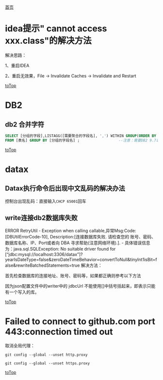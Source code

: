 <a id = "jump">[首页](/README.md)</a>


# idea提示" cannot access xxx.class"的解决方法


解决思路：

1、重启IDEA

2、重启无效果，File -> Invalidate Caches -> Invalidate and Restart


[toTop](#jump)

# DB2 
## db2 合并字符

```sql
SELECT [分组的字段],LISTAGG([需要聚合的字段名], ',') WITHIN GROUP(ORDER BY [排序的字段名]) AS employees
FROM [表名] GROUP BY [分组的字段名] ;                  --注意：需要DB2 9.7以后的版本才支持
```

[toTop](#jump)


# datax
## Datax执行命令后出现中文乱码的解决办法
控制台出现乱码：直接输入``CHCP 65001``回车

## write连接db2数据库失败 

ERROR RetryUtil - Exception when calling callable,异常Msg:Code:[DBUtilErrorCode-10], Description:[连接数据库失败. 请检查您的 账号、密码、数据库名称、IP、Port或者向 DBA 寻求帮助(注意网络环境).]. - 具体错误信息为：java.sql.SQLException: No suitable driver found for [“jdbc:mysql://localhost:3306/datax”]?yearIsDateType=false&zeroDateTimeBehavior=convertToNull&tinyInt1isBit=false&rewriteBatchedStatements=true
解决方法：

首先检查数据库的连接地址、账号、密码等，如果都正确则参考以下方法

因为json配置文件中的writer中的 jdbcUrl 不能使用[]中括号括起来，即表示只能有一个写入的库。

[toTop](#jump)

# Failed to connect to github.com port 443:connection timed out

取消全局代理：
```shell
git config --global --unset http.proxy

git config --global --unset https.proxy
```

[toTop](#jump)
